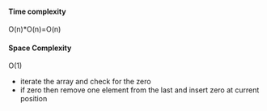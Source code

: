 #### Time complexity
O(n)*O(n)=O(n)
​
#### Space Complexity
O(1)
* iterate the array and check for the zero
* if zero then remove one element from the last and insert zero at current position